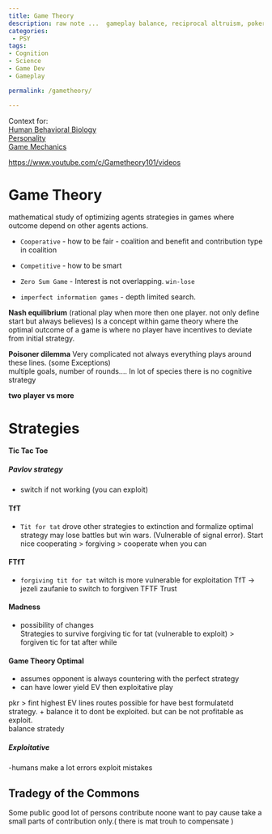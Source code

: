 ```yaml
---
title: Game Theory
description: raw note ...  gameplay balance, reciprocal altruism, poker
categories:
 - PSY
tags:
- Cognition
- Science
- Game Dev
- Gameplay

permalink: /gametheory/

---
```


Context for:  
[Human Behavioral Biology](/humbio1/)   
[Personality](/personality/)  
[Game Mechanics](/gamemechanics/)  

https://www.youtube.com/c/Gametheory101/videos




# Game Theory
mathematical study of optimizing agents strategies in games where outcome depend on other agents actions.
- `Cooperative` - how to be fair - coalition and benefit and contribution type in coalition
- `Competitive` - how to be smart


- `Zero Sum Game` - Interest is not overlapping. `win-lose`
- `imperfect information games` - depth limited search.

**Nash equilibrium**
(rational play when more then one player. not only define start but always believes)
Is a concept within game theory where the optimal outcome of a game is where no player have incentives to deviate from initial strategy.

**Poisoner dilemma**
Very complicated not always everything plays around these lines. (some Exceptions)   
multiple goals, number of rounds....  In lot of species there is no cognitive strategy  


**two player vs more**


# Strategies

**Tic Tac Toe**  

##### Pavlov strategy
 - switch if not working (you can exploit)  
#### TfT
-  `Tit for tat` drove other strategies to extinction and formalize optimal strategy  may lose battles but win wars. (Vulnerable of signal error). Start nice cooperating > forgiving > cooperate when you can   
#### FTfT
- `forgiving tit for tat`  witch is more vulnerable for exploitation TfT -> jezeli zaufanie to switch to forgiven TFTF Trust  
#### Madness
- possibility of changes   
Strategies to survive forgiving tic for tat (vulnerable to exploit) > forgiven tic for tat after while  


#### Game Theory Optimal
- assumes opponent is always countering with the perfect strategy
- can have lower yield EV then exploitative play

pkr > fint highest EV lines routes possible for have best formulatetd strategy. + balance it to dont be exploited.
but can be not profitable as exploit.  
balance stratedy  

##### Exploitative
-humans make a lot errors  exploit mistakes


## Tradegy of the Commons
Some public good lot of persons contribute noone want to pay cause take a small parts of contribution only.( there is mat trouh to compensate )

